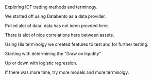 Exploring ICT trading methods and terminogy.

We started off using Databento as a data provider.

Pulled alot of data. data has not been provded here.

There is alot of nice correlations here between assets.

Using His terminolgy we created features to test and for further testing.


Starting with determining the "Draw on liqudity"


Up or down with logistic regression.


If there was more time, try more models and more terminolgy. 
